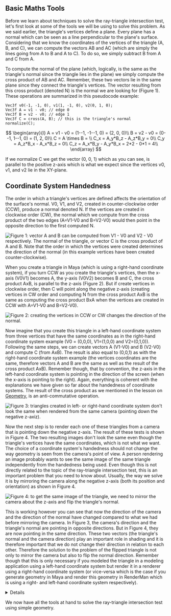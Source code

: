 ## Basic Maths Tools

Before we learn about techniques to solve the ray-triangle intersection test, let's first look at some of the tools we will be using to solve this problem. As we said earlier, the triangle's vertices define a plane. Every plane has a normal which can be seen as a line perpendicular to the plane's surface. Considering that we know the coordinates of the vertices of the triangle (A, B, and C), we can compute the vectors AB and AC (which are simply the lines going from A to B and A to C). To do so, we simply subtract B from A and C from A.

To compute the normal of the plane (which, logically, is the same as the triangle's normal since the triangle lies in the plane) we simply compute the cross product of AB and AC. Remember, these two vectors lie in the same plane since they connect the triangle's vertices. The vector resulting from this cross product (denoted N) is the normal we are looking for (Figure 1). These operations are summarized in this pseudocode example:

```
Vec3f v0(-1, -1, 0), v1(1, -1, 0), v2(0, 1, 0);
Vec3f A = v1 - v0; // edge 0
Vec3f B = v2 - v0; // edge 1
Vec3f C = cross(A, B); // this is the triangle's normal
normalize(C);
```

$$
\begin{array}{l}
A = v1 - v0 = (1--1, -1--1, 0) = (2, 0, 0)\\
B = v2 - v0 = (0--1, 1--1, 0) = (1, 2, 0)\\
C = A \times B = \\
C_x = A_y*B_z - A_z*B_y = 0\\
C_y = A_z*B_x - A_x*B_z = 0\\
C_z = A_x*B_y - A_y*B_x = 2*2 - 0*1 = 4\\
\end{array}
$$

If we normalize C we get the vector (0, 0, 1) which as you can see, is parallel to the positive z-axis which is what we expect since the vertices v0, v1, and v2 lie in the XY-plane.

## Coordinate System Handedness

The order in which a triangle's vertices are defined affects the orientation of the surface's normal. V0, V1, and V2, created in counter-clockwise order (CCW), produce a normal denoted N. If the vertices are created in clockwise order (CW), the normal which we compute from the cross product of the two edges (A=V1-V0 and B=V2-V0) would then point in the opposite direction to the first computed N.

![Figure 1: vector A and B can be computed from V1 - V0 and V2 - V0 respectively. The normal of the triangle, or vector C is the cross product of A and B. Note that the order in which the vertices were created determines the direction of the normal (in this example vertices have been created counter-clockwise).](/images/ray-triangle/triangle2.png?)

When you create a triangle in Maya (which is using a right-hand coordinate system), if you turn CCW as you create the triangle's vertices, then the x-axis (V0V1) becomes A, the y-axis (V0V2) becomes B and C, the cross product AxB, is parallel to the z-axis (Figure 2). But if create vertices in clockwise order, then C will point along the negative z-axis (creating vertices in CW order and computing N from the cross product AxB is the same as computing the cross product BxA when the vertices are created in CCW with A=V1-V0 and B=V2-V0).

![Figure 2: creating the vertices in CCW or CW changes the direction of the normal.](/images/ray-triangle/trirh.png?)

Now imagine that you create this triangle in a left-hand coordinate system from three vertices that have the same coordinates as in the right-hand coordinate system example (V0 = (0,0,0), V1=(1,0,0) and V2=(0,1,0)). Following the same steps, we can create vectors A (V1-V0) and B (V2-V0) and compute C (from AxB). The result is also equal to (0,0,1) as with the right-hand coordinate system example (the vertices coordinates are the same, therefore vectors A and B are the same as well as the result of the cross product AxB). Remember though, that by convention, the z-axis in the left-hand coordinate system is pointing in the direction of the screen (when the x-axis is pointing to the right). Again, everything is coherent with the explanations we have given so far about the handedness of coordinate systems. The result of the cross product as we mentioned in the lesson on [Geometry](lessons/mathematics-physics-for-computer-graphics/geometry/math-operations-on-points-and-vectors), is an anti-commutative operation.

![Figure 3: triangles created in left- or right-hand coordinate system don't look the same when rendered from the same camera (pointing down the negative z-axiz).](/images/ray-triangle/trilhrh1.png?)

Now the next step is to render each one of these triangles from a camera that is pointing down the negative z-axis. The result of these tests is shown in Figure 4. The two resulting images don't look the same even though the triangle's vertices have the same coordinates, which is not what we want. The choice of a coordinate system's handedness should not change the way geometry is seen from the camera's point of view. A person rendering an image probably wants to see the same image of the same triangle independently from the handedness being used. Even though this is not directly related to the topic of the ray-triangle intersection test, this is an important problem that you need to know about. Usually, the way we solve it is by mirroring the camera along the negative z-axis (both its position and orientation) as shown in Figure 4.

![Figure 4: to get the same image of the triangle, we need to mirror the camera about the z-axis and flip the triangle's normal.](/images/ray-triangle/mirrorcamera.png?)

This is working however you can see that now the direction of the camera and the direction of the normal have changed compared to what we had before mirroring the camera. In Figure 3, the camera's direction and the triangle's normal are pointing in opposite directions. But in Figure 4, they are now pointing in the same direction. These two vectors (the triangle's normal and the camera direction) play an important role in shading and it is therefore important that we do not change their direction in relation to each other. Therefore the solution to the problem of the flipped triangle is not only to mirror the camera but also to flip the normal direction. Remember though that this is only necessary if you modeled the triangle in a modeling application using a left-hand coordinate system but render it in a renderer using a right-hand coordinate system (or vice-versa which is the case if you generate geometry in Maya and render this geometry in RenderMan which is using a right- and left-hand coordinate system respectively).

<details>
The combination of order and direction in which the vertices are specified is called winding.
</details>

We now have all the tools at hand to solve the ray-triangle intersection test using simple geometry.